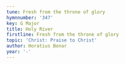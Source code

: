 ```yaml
---
tune: Fresh from the throne of glory
hymnnumber: '347'
key: G Major
title: Holy River
firstline: Fresh from the throne of glory
topic: 'Christ: Praise to Christ'
author: Horatius Bonar
year: '-'
---
```

